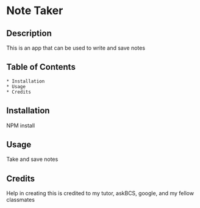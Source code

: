 # Note Taker

## Description
This is an app that can be used to write and save notes

## Table of Contents

    * Installation
    * Usage
    * Credits

## Installation
NPM install

## Usage
Take and save notes

## Credits
Help in creating this is credited to my tutor, askBCS, google, and my fellow classmates